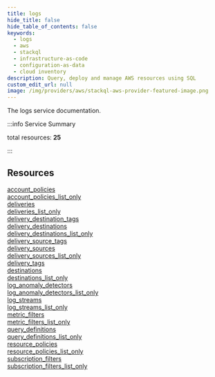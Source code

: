 ```yaml
---
title: logs
hide_title: false
hide_table_of_contents: false
keywords:
  - logs
  - aws
  - stackql
  - infrastructure-as-code
  - configuration-as-data
  - cloud inventory
description: Query, deploy and manage AWS resources using SQL
custom_edit_url: null
image: /img/providers/aws/stackql-aws-provider-featured-image.png
---
```


The logs service documentation.

:::info Service Summary

<div class="row">
<div class="providerDocColumn">
<span>total resources:&nbsp;<b>25</b></span><br />
</div>
</div>

:::

## Resources
<div class="row">
<div class="providerDocColumn">
<a href="/providers/aws/logs/account_policies/">account_policies</a><br />
<a href="/providers/aws/logs/account_policies_list_only/">account_policies_list_only</a><br />
<a href="/providers/aws/logs/deliveries/">deliveries</a><br />
<a href="/providers/aws/logs/deliveries_list_only/">deliveries_list_only</a><br />
<a href="/providers/aws/logs/delivery_destination_tags/">delivery_destination_tags</a><br />
<a href="/providers/aws/logs/delivery_destinations/">delivery_destinations</a><br />
<a href="/providers/aws/logs/delivery_destinations_list_only/">delivery_destinations_list_only</a><br />
<a href="/providers/aws/logs/delivery_source_tags/">delivery_source_tags</a><br />
<a href="/providers/aws/logs/delivery_sources/">delivery_sources</a><br />
<a href="/providers/aws/logs/delivery_sources_list_only/">delivery_sources_list_only</a><br />
<a href="/providers/aws/logs/delivery_tags/">delivery_tags</a><br />
<a href="/providers/aws/logs/destinations/">destinations</a><br />
<a href="/providers/aws/logs/destinations_list_only/">destinations_list_only</a>
</div>
<div class="providerDocColumn">
<a href="/providers/aws/logs/log_anomaly_detectors/">log_anomaly_detectors</a><br />
<a href="/providers/aws/logs/log_anomaly_detectors_list_only/">log_anomaly_detectors_list_only</a><br />
<a href="/providers/aws/logs/log_streams/">log_streams</a><br />
<a href="/providers/aws/logs/log_streams_list_only/">log_streams_list_only</a><br />
<a href="/providers/aws/logs/metric_filters/">metric_filters</a><br />
<a href="/providers/aws/logs/metric_filters_list_only/">metric_filters_list_only</a><br />
<a href="/providers/aws/logs/query_definitions/">query_definitions</a><br />
<a href="/providers/aws/logs/query_definitions_list_only/">query_definitions_list_only</a><br />
<a href="/providers/aws/logs/resource_policies/">resource_policies</a><br />
<a href="/providers/aws/logs/resource_policies_list_only/">resource_policies_list_only</a><br />
<a href="/providers/aws/logs/subscription_filters/">subscription_filters</a><br />
<a href="/providers/aws/logs/subscription_filters_list_only/">subscription_filters_list_only</a>
</div>
</div>